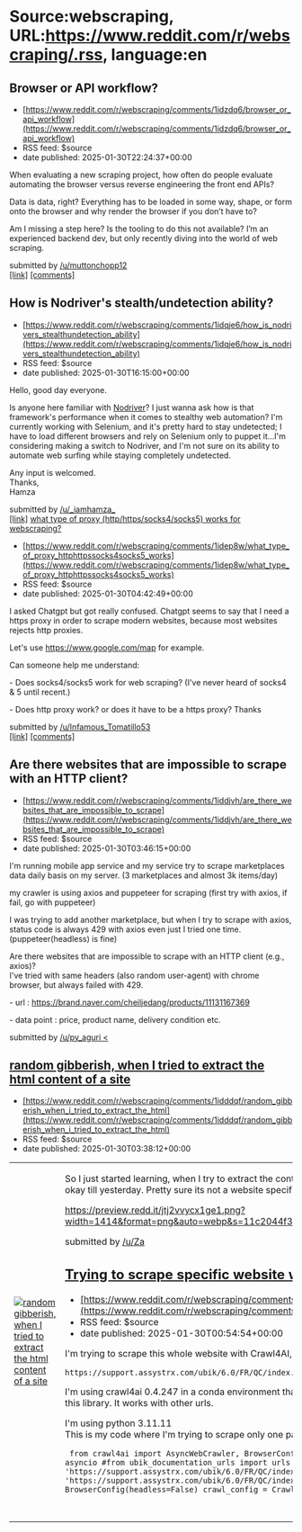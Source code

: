 # Source:webscraping, URL:https://www.reddit.com/r/webscraping/.rss, language:en

## Browser or API workflow?
 - [https://www.reddit.com/r/webscraping/comments/1idzdq6/browser_or_api_workflow](https://www.reddit.com/r/webscraping/comments/1idzdq6/browser_or_api_workflow)
 - RSS feed: $source
 - date published: 2025-01-30T22:24:37+00:00

<!-- SC_OFF --><div class="md"><p>When evaluating a new scraping project, how often do people evaluate automating the browser versus reverse engineering the front end APIs?</p> <p>Data is data, right? Everything has to be loaded in some way, shape, or form onto the browser and why render the browser if you don’t have to? </p> <p>Am I missing a step here? Is the tooling to do this not available? I’m an experienced backend dev, but only recently diving into the world of web scraping. </p> </div><!-- SC_ON --> &#32; submitted by &#32; <a href="https://www.reddit.com/user/muttonchopp12"> /u/muttonchopp12 </a> <br/> <span><a href="https://www.reddit.com/r/webscraping/comments/1idzdq6/browser_or_api_workflow/">[link]</a></span> &#32; <span><a href="https://www.reddit.com/r/webscraping/comments/1idzdq6/browser_or_api_workflow/">[comments]</a></span>

## How is Nodriver's stealth/undetection ability?
 - [https://www.reddit.com/r/webscraping/comments/1idqje6/how_is_nodrivers_stealthundetection_ability](https://www.reddit.com/r/webscraping/comments/1idqje6/how_is_nodrivers_stealthundetection_ability)
 - RSS feed: $source
 - date published: 2025-01-30T16:15:00+00:00

<!-- SC_OFF --><div class="md"><p>Hello, good day everyone.</p> <p>Is anyone here familiar with <a href="https://github.com/ultrafunkamsterdam/nodriver">Nodriver</a>? I just wanna ask how is that framework&#39;s performance when it comes to stealthy web automation? I&#39;m currently working with Selenium, and it&#39;s pretty hard to stay undetected; I have to load different browsers and rely on Selenium only to puppet it...I&#39;m considering making a switch to Nodriver, and I&#39;m not sure on its ability to automate web surfing while staying completely undetected.</p> <p>Any input is welcomed.<br/> Thanks,<br/> Hamza</p> </div><!-- SC_ON --> &#32; submitted by &#32; <a href="https://www.reddit.com/user/_iamhamza_"> /u/_iamhamza_ </a> <br/> <span><a href="https://www.reddit.com/r/webscraping/comments/1idqje6/how_is_nodrivers_stealthundetection_ability/">[link]</a></span> &#32; <span><a href="https://www.reddit.com/r/webscraping/comments/1idqje6/how_is_nodrivers_stealthundetection_ab

## what type of proxy (http/https/socks4/socks5) works for webscraping?
 - [https://www.reddit.com/r/webscraping/comments/1idep8w/what_type_of_proxy_httphttpssocks4socks5_works](https://www.reddit.com/r/webscraping/comments/1idep8w/what_type_of_proxy_httphttpssocks4socks5_works)
 - RSS feed: $source
 - date published: 2025-01-30T04:42:49+00:00

<!-- SC_OFF --><div class="md"><p>I asked Chatgpt but got really confused. Chatgpt seems to say that I need a https proxy in order to scrape modern websites, because most websites rejects http proxies. </p> <p>Let&#39;s use <a href="https://www.google.com/map">https://www.google.com/map</a> for example.</p> <p>Can someone help me understand:</p> <p>- Does socks4/socks5 work for web scraping? (I&#39;ve never heard of socks4 &amp; 5 until recent.)</p> <p>- Does http proxy work? or does it have to be a https proxy? Thanks</p> </div><!-- SC_ON --> &#32; submitted by &#32; <a href="https://www.reddit.com/user/Infamous_Tomatillo53"> /u/Infamous_Tomatillo53 </a> <br/> <span><a href="https://www.reddit.com/r/webscraping/comments/1idep8w/what_type_of_proxy_httphttpssocks4socks5_works/">[link]</a></span> &#32; <span><a href="https://www.reddit.com/r/webscraping/comments/1idep8w/what_type_of_proxy_httphttpssocks4socks5_works/">[comments]</a></span>

## Are there websites that are impossible to scrape with an HTTP client?
 - [https://www.reddit.com/r/webscraping/comments/1iddjvh/are_there_websites_that_are_impossible_to_scrape](https://www.reddit.com/r/webscraping/comments/1iddjvh/are_there_websites_that_are_impossible_to_scrape)
 - RSS feed: $source
 - date published: 2025-01-30T03:46:15+00:00

<!-- SC_OFF --><div class="md"><p>I&#39;m running mobile app service and my service try to scrape marketplaces data daily basis on my server. (3 marketplaces and almost 3k items/day)</p> <p>my crawler is using axios and puppeteer for scraping (first try with axios, if fail, go with puppeteer)</p> <p>I was trying to add another marketplace, but when I try to scrape with axios, status code is always 429 with axios even just I tried one time. (puppeteer(headless) is fine)</p> <p>Are there websites that are impossible to scrape with an HTTP client (e.g., axios)?<br/> I&#39;ve tried with same headers (also random user-agent) with chrome browser, but always failed with 429.</p> <p>- url : <a href="https://brand.naver.com/cheiljedang/products/11131167369">https://brand.naver.com/cheiljedang/products/11131167369</a></p> <p>- data point : price, product name, delivery condition etc.</p> </div><!-- SC_ON --> &#32; submitted by &#32; <a href="https://www.reddit.com/user/py_aguri"> /u/py_aguri <

## random gibberish, when I tried to extract the html content of a site
 - [https://www.reddit.com/r/webscraping/comments/1idddqf/random_gibberish_when_i_tried_to_extract_the_html](https://www.reddit.com/r/webscraping/comments/1idddqf/random_gibberish_when_i_tried_to_extract_the_html)
 - RSS feed: $source
 - date published: 2025-01-30T03:38:12+00:00

<table> <tr><td> <a href="https://www.reddit.com/r/webscraping/comments/1idddqf/random_gibberish_when_i_tried_to_extract_the_html/"> <img src="https://b.thumbs.redditmedia.com/WZWRI_vHO3E51UDPg9SAJeB1I-8RxkixiUYUyMLettE.jpg" alt="random gibberish, when I tried to extract the html content of a site" title="random gibberish, when I tried to extract the html content of a site" /> </a> </td><td> <!-- SC_OFF --><div class="md"><p>So I just started learning, when I try to extract the content of a website , it shows some random gibberish. It was okay till yesterday. Pretty sure its not a website specific thing.</p> <p><a href="https://preview.redd.it/jtj2vvycx1ge1.png?width=1414&amp;format=png&amp;auto=webp&amp;s=11c2044f3bbdd2f127b2d6ba029fcb5d0d797311">https://preview.redd.it/jtj2vvycx1ge1.png?width=1414&amp;format=png&amp;auto=webp&amp;s=11c2044f3bbdd2f127b2d6ba029fcb5d0d797311</a></p> </div><!-- SC_ON --> &#32; submitted by &#32; <a href="https://www.reddit.com/user/Zanda_Claus_"> /u/Za

## Trying to scrape specific website with crawl4AI but always error
 - [https://www.reddit.com/r/webscraping/comments/1id9va2/trying_to_scrape_specific_website_with_crawl4ai](https://www.reddit.com/r/webscraping/comments/1id9va2/trying_to_scrape_specific_website_with_crawl4ai)
 - RSS feed: $source
 - date published: 2025-01-30T00:54:54+00:00

<!-- SC_OFF --><div class="md"><p>I&#39;m trying to scrape this whole website with Crawl4AI, but I&#39;m open to any other solution you think might be better:</p> <pre><code>https://support.assystrx.com/ubik/6.0/FR/QC/index.html?home.htm </code></pre> <p>I&#39;m using crawl4ai 0.4.247 in a conda environment that I used for other scraping projects with no problem running this library. It works with other urls.</p> <p>I&#39;m using python 3.11.11<br/> This is my code where I&#39;m trying to scrape only one page to test the library.</p> <pre><code> from crawl4ai import AsyncWebCrawler, BrowserConfig, CrawlerRunConfig, DefaultMarkdownGenerator import asyncio #from ubik_documentation_urls import urls BASE_URL = &#39;https://support.assystrx.com/ubik/6.0/FR/QC/index.html?home.htm&#39; TEST_URL = &#39;https://support.assystrx.com/ubik/6.0/FR/QC/index.html?ubik_start_program.htm&#39; browser_config = BrowserConfig(headless=False) crawl_config = CrawlerRunConfig( markdown_generator=DefaultMar

